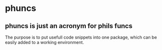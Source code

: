 # phuncs
## phuncs is just an acronym for phils funcs

The purpose is to put usefull code snippets into one package,
which can be easily added to a working environment.